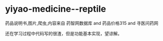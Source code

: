 # yiyao-medicine--reptile
药品说明书,图片,爬虫,内容来自 药智网数据库 and 药品价格315 and 寻医问药网



还在学习过程中代码写的很渣，但是功能基本实现，望谅解。
